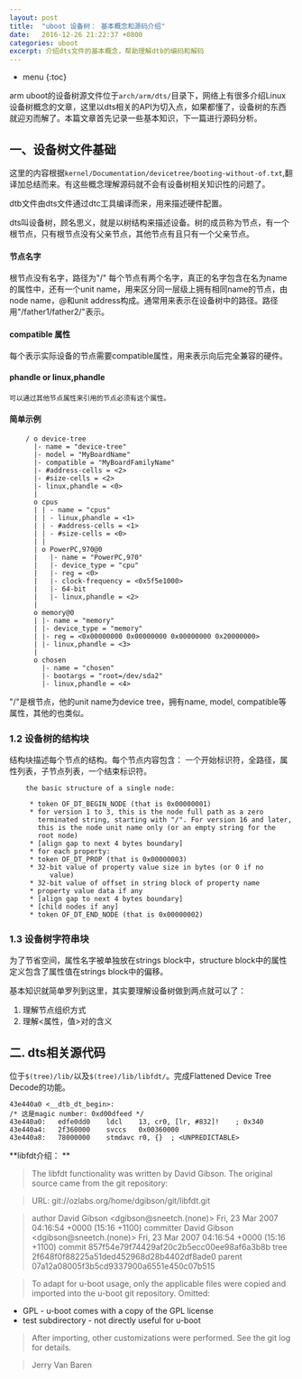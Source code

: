 ```yaml
---
layout: post
title:  "uboot 设备树： 基本概念和源码介绍"
date:   2016-12-26 21:22:37 +0800
categories: uboot
excerpt: 介绍dts文件的基本概念，帮助理解dtb的编码和解码
---
```


* menu
{:toc}

arm uboot的设备树源文件位于`arch/arm/dts/`目录下，网络上有很多介绍Linux设备树概念的文章，这里以dts相关的API为切入点，如果都懂了，设备树的东西就迎刃而解了。本篇文章首先记录一些基本知识，下一篇进行源码分析。

## 一、设备树文件基础

这里的内容根据`kernel/Documentation/devicetree/booting-without-of.txt`,翻译加总结而来。有这些概念理解源码就不会有设备树相关知识性的问题了。

dtb文件由dts文件通过dtc工具编译而来，用来描述硬件配置。

dts叫设备树，顾名思义，就是以树结构来描述设备。树的成员称为节点，有一个根节点，只有根节点没有父亲节点，其他节点有且只有一个父亲节点。

#### 节点名字
根节点没有名字，路径为"/"
    每个节点有两个名字，真正的名字包含在名为name的属性中，还有一个unit name，用来区分同一层级上拥有相同name的节点，由node name，@和unit address构成。通常用来表示在设备树中的路径。路径用"/father1/father2/"表示。
#### compatible 属性
每个表示实际设备的节点需要compatible属性，用来表示向后完全兼容的硬件。
#### phandle or linux,phandle
    可以通过其他节点属性来引用的节点必须有这个属性。
#### 简单示例

```shell
    / o device-tree
      |- name = "device-tree"
      |- model = "MyBoardName"
      |- compatible = "MyBoardFamilyName"
      |- #address-cells = <2>
      |- #size-cells = <2>
      |- linux,phandle = <0>
      |
      o cpus
      | | - name = "cpus"
      | | - linux,phandle = <1>
      | | - #address-cells = <1>
      | | - #size-cells = <0>
      | |
      | o PowerPC,970@0
      |   |- name = "PowerPC,970"
      |   |- device_type = "cpu"
      |   |- reg = <0>
      |   |- clock-frequency = <0x5f5e1000>
      |   |- 64-bit
      |   |- linux,phandle = <2>
      |
      o memory@0
      | |- name = "memory"
      | |- device_type = "memory"
      | |- reg = <0x00000000 0x00000000 0x00000000 0x20000000>
      | |- linux,phandle = <3>
      |
      o chosen
        |- name = "chosen"
        |- bootargs = "root=/dev/sda2"
        |- linux,phandle = <4>
```

"/"是根节点，他的unit name为device tree，拥有name, model, compatible等属性，其他的也类似。

### 1.2 设备树的结构块
结构块描述每个节点的结构。每个节点内容包含：
    一个开始标识符，全路径，属性列表，子节点列表，一个结束标识符。
    
```shell
    the basic structure of a single node:

     * token OF_DT_BEGIN_NODE (that is 0x00000001)
     * for version 1 to 3, this is the node full path as a zero
       terminated string, starting with "/". For version 16 and later,
       this is the node unit name only (or an empty string for the
       root node)
     * [align gap to next 4 bytes boundary]
     * for each property:
     * token OF_DT_PROP (that is 0x00000003)
     * 32-bit value of property value size in bytes (or 0 if no
          value)
     * 32-bit value of offset in string block of property name
     * property value data if any
     * [align gap to next 4 bytes boundary]
     * [child nodes if any]
     * token OF_DT_END_NODE (that is 0x00000002)
```

### 1.3 设备树字符串块
为了节省空间，属性名字被单独放在strings block中，structure block中的属性定义包含了属性值在strings block中的偏移。

基本知识就简单罗列到这里，其实要理解设备树做到两点就可以了：

1. 理解节点组织方式
2. 理解<属性，值>对的含义

## 二. dts相关源代码
位于`$(tree)/lib/`以及`$(tree)/lib/libfdt/`。完成Flattened Device Tree Decode的功能。

```shell
43e440a0 <__dtb_dt_begin>:
/* 这是magic number: 0xd00dfeed */
43e440a0:	edfe0dd0 	ldcl	13, cr0, [lr, #832]!	; 0x340
43e440a4:	2f360000 	svccs	0x00360000
43e440a8:	78000000 	stmdavc	r0, {}	; <UNPREDICTABLE>
```

**libfdt介绍： **
>The libfdt functionality was written by David Gibson.  The original
source came from the git repository:

>URL:		git://ozlabs.org/home/dgibson/git/libfdt.git

>author		David Gibson <dgibson@sneetch.(none)>
		Fri, 23 Mar 2007 04:16:54 +0000 (15:16 +1100)
>committer	David Gibson <dgibson@sneetch.(none)>
		Fri, 23 Mar 2007 04:16:54 +0000 (15:16 +1100)
>commit		857f54e79f74429af20c2b5ecc00ee98af6a3b8b
>tree		2f648f0f88225a51ded452968d28b4402df8ade0
>parent		07a12a08005f3b5cd9337900a6551e450c07b515

>To adapt for u-boot usage, only the applicable files were copied and
>imported into the u-boot git repository.
Omitted:
* GPL - u-boot comes with a copy of the GPL license
* test subdirectory - not directly useful for u-boot

>After importing, other customizations were performed.  See the git log
for details.

>Jerry Van Baren


